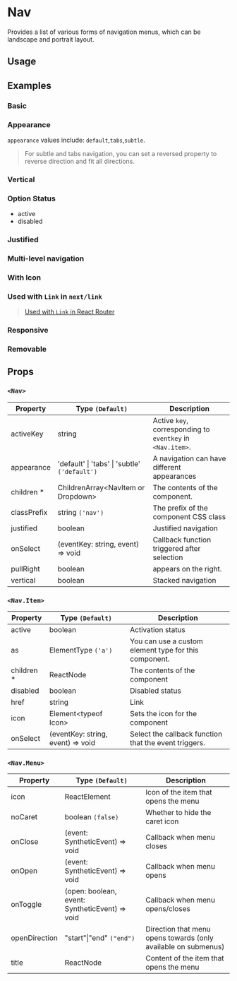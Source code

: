 # Nav

Provides a list of various forms of navigation menus, which can be landscape and portrait layout.

## Usage

<!--{include:(components/nav/fragments/import.md)}-->

## Examples

### Basic

<!--{include:`basic.md`}-->

### Appearance

`appearance` values include: `default`,`tabs`,`subtle`.

<!--{include:`appearance.md`}-->

> For subtle and tabs navigation, you can set a reversed property to reverse direction and fit all directions.

### Vertical

<!--{include:`vertical.md`}-->

### Option Status

- active
- disabled

<!--{include:`status.md`}-->

### Justified

<!--{include:`justified.md`}-->

### Multi-level navigation

<!--{include:`dropdown.md`}-->

### With Icon

<!--{include:`icon.md`}-->

### Used with `Link` in `next/link`

<!--{include:`with-router.md`}-->

> [ Used with `Link` in React Router](/guide/composition/#react-router-dom)

### Responsive

<!--{include:`responsive-nav.md`}-->

### Removable

<!--{include:`removable-nav.md`}-->

## Props

### `<Nav>`

| Property    | Type `(Default)`                                      | Description                                                |
| ----------- | ----------------------------------------------------- | ---------------------------------------------------------- |
| activeKey   | string                                                | Active `key`, corresponding to `eventkey` in `<Nav.item>`. |
| appearance  | 'default' &#124; 'tabs' &#124; 'subtle' `('default')` | A navigation can have different appearances                |
| children \* | ChildrenArray&lt;NavItem or Dropdown&gt;              | The contents of the component.                             |
| classPrefix | string `('nav')`                                      | The prefix of the component CSS class                      |
| justified   | boolean                                               | Justified navigation                                       |
| onSelect    | (eventKey: string, event) => void                     | Callback function triggered after selection                |
| pullRight   | boolean                                               | appears on the right.                                      |
| vertical    | boolean                                               | Stacked navigation                                         |

### `<Nav.Item>`

| Property    | Type `(Default)`                  | Description                                           |
| ----------- | --------------------------------- | ----------------------------------------------------- |
| active      | boolean                           | Activation status                                     |
| as          | ElementType `('a')`               | You can use a custom element type for this component. |
| children \* | ReactNode                         | The contents of the component                         |
| disabled    | boolean                           | Disabled status                                       |
| href        | string                            | Link                                                  |
| icon        | Element&lt;typeof Icon&gt;        | Sets the icon for the component                       |
| onSelect    | (eventKey: string, event) => void | Select the callback function that the event triggers. |

### `<Nav.Menu>`

| Property      | Type `(Default)`                               | Description                                                    |
| ------------- | ---------------------------------------------- | -------------------------------------------------------------- |
| icon          | ReactElement                                   | Icon of the item that opens the menu                           |
| noCaret       | boolean `(false)`                              | Whether to hide the caret icon                                 |
| onClose       | (event: SyntheticEvent) => void                | Callback when menu closes                                      |
| onOpen        | (event: SyntheticEvent) => void                | Callback when menu opens                                       |
| onToggle      | (open: boolean, event: SyntheticEvent) => void | Callback when menu opens/closes                                |
| openDirection | "start"&#124;"end" `("end")`                   | Direction that menu opens towards (only available on submenus) |
| title         | ReactNode                                      | Content of the item that opens the menu                        |
